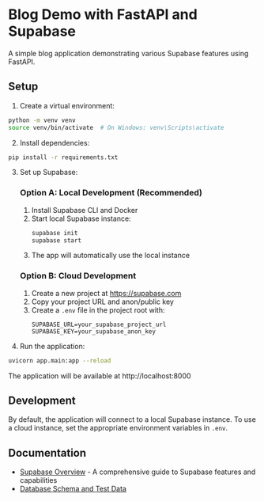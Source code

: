 # Blog Demo with FastAPI and Supabase

A simple blog application demonstrating various Supabase features using FastAPI.

## Setup

1. Create a virtual environment:
```bash
python -m venv venv
source venv/bin/activate  # On Windows: venv\Scripts\activate
```

2. Install dependencies:
```bash
pip install -r requirements.txt
```

3. Set up Supabase:

   ### Option A: Local Development (Recommended)
   1. Install Supabase CLI and Docker
   2. Start local Supabase instance:
      ```bash
      supabase init
      supabase start
      ```
   3. The app will automatically use the local instance

   ### Option B: Cloud Development
   1. Create a new project at https://supabase.com
   2. Copy your project URL and anon/public key
   3. Create a `.env` file in the project root with:
      ```
      SUPABASE_URL=your_supabase_project_url
      SUPABASE_KEY=your_supabase_anon_key
      ```

4. Run the application:
```bash
uvicorn app.main:app --reload
```

The application will be available at http://localhost:8000

## Development

By default, the application will connect to a local Supabase instance. To use a cloud instance, set the appropriate environment variables in `.env`.

## Documentation

- [Supabase Overview](docs/supabase_overview.md) - A comprehensive guide to Supabase features and capabilities
- [Database Schema and Test Data](docs/database.md)